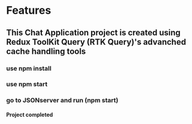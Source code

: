
# Features

## This Chat Application project is created using  Redux ToolKit Query (RTK Query)'s advanched cache handling tools

### use npm install 
### use npm start
### go to JSONserver and run (npm start)

#### Project completed 

